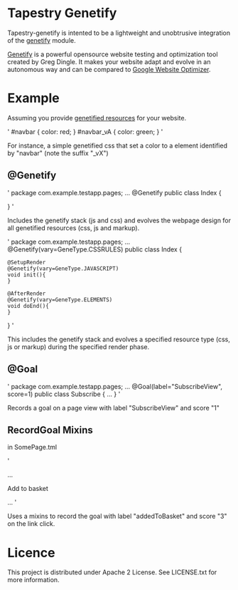 Tapestry Genetify
=================

Tapestry-genetify is intented to be a lightweight and unobtrusive integration of the [genetify](https://github.com/gregdingle/genetify/wiki/) module.

[Genetify](https://github.com/gregdingle/genetify/wiki/) is a powerful opensource website testing and optimization tool created by Greg Dingle.
It makes your website adapt and evolve in an autonomous way and can be compared to [Google Website Optimizer](http://www.google.com/websiteoptimizer/).

Example
=======

Assuming you provide [genetified resources](https://github.com/gregdingle/genetify/wiki/Usage) for your website.

'
#navbar { color: red; }
#navbar_vA { color: green; }
'

For instance, a simple genetified css that set a color to a element identified by "navbar" (note the suffix "_vX")

@Genetify 
---------

'
package com.example.testapp.pages;
...
@Genetify
public class Index {
	
}
'

Includes the genetify stack (js and css) and evolves the webpage design for all genetified resources (css, js and markup).

'
package com.example.testapp.pages;
...
@Genetify(vary=GeneType.CSSRULES)
public class Index {
	
	@SetupRender
	@Genetify(vary=GeneType.JAVASCRIPT)
	void init(){		
	}
	
	@AfterRender
	@Genetify(vary=GeneType.ELEMENTS)
	void doEnd(){
	}
}
'

This includes the genetify stack and evolves a specified resource type (css, js or markup) during the specified render phase.

@Goal
-----

'
package com.example.testapp.pages;
...
@Goal(label="SubscribeView", score=1)
public class Subscribe {
...
}
'

Records a goal on a page view with label "SubscribeView" and score "1"

RecordGoal Mixins
-----------------

in SomePage.tml

'
<html t:type="layout" title="Some Page"
      xmlns:t="http://tapestry.apache.org/schema/tapestry_5_3.xsd"
      xmlns:p="tapestry:parameter">
	...
	<p>
		<t:actionlink t:id="addToBasket" t:mixins="genetify/RecordGoal" t:label="addedToBasket" t:score="3">Add to basket</t:actionlink>
	</p>
	...
</html>
'

Uses a mixins to record the goal with label "addedToBasket" and score "3" on the link click.

Licence
=======

This project is distributed under Apache 2 License. See LICENSE.txt for more information.
